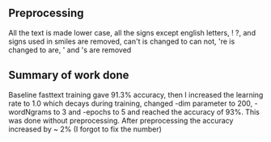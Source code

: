 ## Preprocessing
All the text is made lower case, all the signs except english letters, ! ?, and signs used in smiles are removed, can't is changed to can not, 're is changed to are, ' and 's are removed

## Summary of work done
Baseline fasttext training gave 91.3% accuracy, then I increased the learning rate to 1.0 which decays during training, changed -dim parameter to 200, -wordNgrams to 3 and -epochs to 5 and reached the accuracy of 93%. This was done without preprocessing. After preprocessing the accuracy increased by ~ 2% (I forgot to fix the number)
